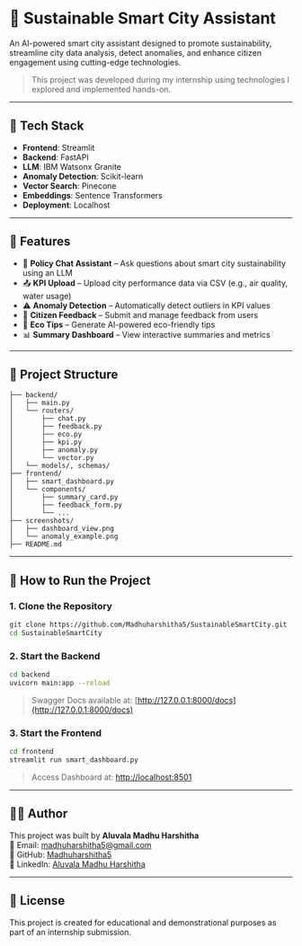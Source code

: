 # 🌆 Sustainable Smart City Assistant

An AI-powered smart city assistant designed to promote sustainability, streamline city data analysis, detect anomalies, and enhance citizen engagement using cutting-edge technologies.

> This project was developed during my internship using technologies I explored and implemented hands-on.

---

## 🧠 Tech Stack

- **Frontend**: Streamlit  
- **Backend**: FastAPI  
- **LLM**: IBM Watsonx Granite  
- **Anomaly Detection**: Scikit-learn  
- **Vector Search**: Pinecone  
- **Embeddings**: Sentence Transformers  
- **Deployment**: Localhost

---

## 🚀 Features

- 🧠 **Policy Chat Assistant** – Ask questions about smart city sustainability using an LLM  
- 📤 **KPI Upload** – Upload city performance data via CSV (e.g., air quality, water usage)  
- ⚠️ **Anomaly Detection** – Automatically detect outliers in KPI values  
- 💬 **Citizen Feedback** – Submit and manage feedback from users  
- 🌱 **Eco Tips** – Generate AI-powered eco-friendly tips  
- 📊 **Summary Dashboard** – View interactive summaries and metrics

---

## 📁 Project Structure

```
├── backend/
│   ├── main.py
│   └── routers/
│       ├── chat.py
│       ├── feedback.py
│       ├── eco.py
│       ├── kpi.py
│       ├── anomaly.py
│       └── vector.py
│   └── models/, schemas/
├── frontend/
│   ├── smart_dashboard.py
│   └── components/
│       ├── summary_card.py
│       ├── feedback_form.py
│       └── ...
├── screenshots/
│   ├── dashboard_view.png
│   └── anomaly_example.png
├── README.md
```

---

## 🧪 How to Run the Project

### 1. Clone the Repository

```bash
git clone https://github.com/Madhuharshitha5/SustainableSmartCity.git
cd SustainableSmartCity
```

### 2. Start the Backend

```bash
cd backend
uvicorn main:app --reload
```

> Swagger Docs available at: [http://127.0.0.1:8000/docs](http://127.0.0.1:8000/docs)

### 3. Start the Frontend

```bash
cd frontend
streamlit run smart_dashboard.py
```

> Access Dashboard at: [http://localhost:8501](http://localhost:8501)

---

## 👩‍💻 Author

This project was built by **Aluvala Madhu Harshitha**  
📧 Email: madhuharshitha5@gmail.com  
🔗 GitHub: [Madhuharshitha5](https://github.com/Madhuharshitha5)  
🔗 LinkedIn: [Aluvala Madhu Harshitha](https://www.linkedin.com/in/aluvala-madhu-harshitha-6b0a42344)

---

## 📜 License

This project is created for educational and demonstrational purposes as part of an internship submission.
